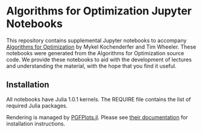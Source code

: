 # Algorithms for Optimization Jupyter Notebooks

This repository contains supplemental Jupyter notebooks to accompany [Algorithms for Optimization](http://mitpress.mit.edu/books/algorithms-optimization) by Mykel Kochenderfer and Tim Wheeler.
These notebooks were generated from the Algorithms for Optimization source code.
We provide these notebooks to aid with the development of lectures and understanding the material, with the hope that you find it useful.

## Installation
All notebooks have Julia 1.0.1 kernels.
The REQUIRE file contains the list of required Julia packages.

Rendering is managed by [PGFPlots.jl](https://github.com/JuliaTeX/PGFPlots.jl).
Please see [their documentation](https://nbviewer.jupyter.org/github/JuliaTeX/PGFPlots.jl/blob/master/doc/PGFPlots.ipynb) for installation instructions.

